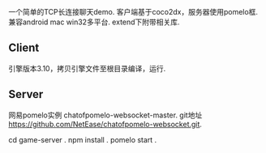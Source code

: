 一个简单的TCP长连接聊天demo.
客户端基于coco2dx，服务器使用pomelo框.
兼容android mac win32多平台.
extend下附带相关库.
## Client

引擎版本3.10，拷贝引擎文件至根目录编译，运行.

## Server

网易pomelo实例 chatofpomelo-websocket-master.
git地址 https://github.com/NetEase/chatofpomelo-websocket.git.


cd game-server .
npm install .
pomelo start .

